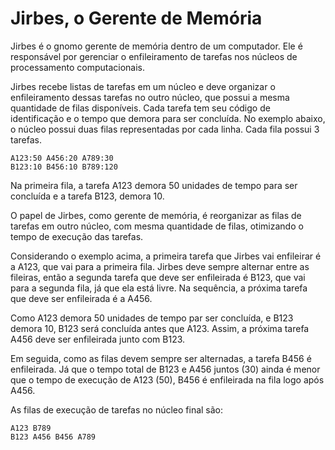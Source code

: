 # Jirbes, o Gerente de Memória

Jirbes é o gnomo gerente de memória dentro de um computador. Ele é responsável
por gerenciar o enfileiramento de tarefas nos núcleos de processamento
computacionais.

Jirbes recebe listas de tarefas em um núcleo e deve organizar o enfileiramento
dessas tarefas no outro núcleo, que possui a mesma quantidade de filas
disponíveis. Cada tarefa tem seu código de identificação e o tempo que demora
para ser concluída. No exemplo abaixo, o núcleo possui duas filas
representadas por cada linha. Cada fila possui 3 tarefas.

```
A123:50 A456:20 A789:30
B123:10 B456:10 B789:120
```

Na primeira fila, a tarefa A123 demora 50 unidades de tempo para ser concluída e
a tarefa B123, demora 10.

O papel de Jirbes, como gerente de memória, é reorganizar as filas de tarefas em
outro núcleo, com mesma quantidade de filas, otimizando o tempo de execução das
tarefas.

Considerando o exemplo acima, a primeira tarefa que Jirbes vai enfileirar é a
A123, que vai para a primeira fila. Jirbes deve sempre alternar entre as
fileiras, então a segunda tarefa que deve ser enfileirada é B123, que vai para a
segunda fila, já que ela está livre. Na sequência, a próxima tarefa que deve ser
enfileirada é a A456.

Como A123 demora 50 unidades de tempo par ser concluída, e B123 demora 10,
B123 será concluída antes que A123. Assim, a próxima tarefa A456 deve ser
enfileirada junto com B123.

Em seguida, como as filas devem sempre ser alternadas, a tarefa B456 é
enfileirada. Já que o tempo total de B123 e A456 juntos (30) ainda é menor
que o tempo de execução de A123 (50), B456 é enfileirada na fila logo após A456.

As filas de execução de tarefas no núcleo final são:

```
A123 B789
B123 A456 B456 A789
```